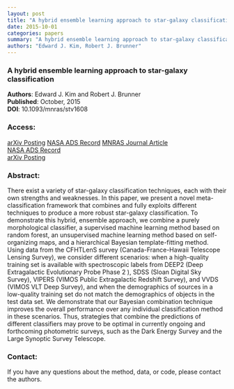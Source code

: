 ```yaml
---
layout: post
title: "A hybrid ensemble learning approach to star-galaxy classification"
date: 2015-10-01
categories: papers
summary: "A hybrid ensemble learning approach to star-galaxy classification"
authors: "Edward J. Kim, Robert J. Brunner"
---
```


### A hybrid ensemble learning approach to star-galaxy classification
 
**Authors**: Edward J. Kim and Robert J. Brunner  
**Published**:   October, 2015  
**DOI**: 10.1093/mnras/stv1608

### Access:

[arXiv Posting](http://arxiv.org/abs/1505.02200)
[NASA ADS Record](http://adsabs.harvard.edu/abs/2015MNRAS.453..507K)
[MNRAS Journal Article](http://mnras.oxfordjournals.org/content/428/4/3487)  
[NASA ADS Record](http://adsabs.harvard.edu/abs/2013MNRAS.428.3487H)  
[arXiv Posting](http://arxiv.org/abs/1211.1420)



### Abstract:

There exist a variety of star-galaxy classification techniques, each with their own strengths and weaknesses. In this paper, we present a novel meta-classification framework that combines and fully exploits different techniques to produce a more robust star-galaxy classification. To demonstrate this hybrid, ensemble approach, we combine a purely morphological classifier, a supervised machine learning method based on random forest, an unsupervised machine learning method based on self-organizing maps, and a hierarchical Bayesian template-fitting method. Using data from the CFHTLenS survey (Canada-France-Hawaii Telescope Lensing Survey), we consider different scenarios: when a high-quality training set is available with spectroscopic labels from DEEP2 (Deep Extragalactic Evolutionary Probe Phase 2 ), SDSS (Sloan Digital Sky Survey), VIPERS (VIMOS Public Extragalactic Redshift Survey), and VVDS (VIMOS VLT Deep Survey), and when the demographics of sources in a low-quality training set do not match the demographics of objects in the test data set. We demonstrate that our Bayesian combination technique improves the overall performance over any individual classification method in these scenarios. Thus, strategies that combine the predictions of different classifiers may prove to be optimal in currently ongoing and forthcoming photometric surveys, such as the Dark Energy Survey and the Large Synoptic Survey Telescope.





### Contact:

If you have any questions about the method, data, or code, please contact
the authors.
